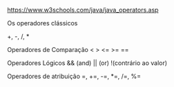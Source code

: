 https://www.w3schools.com/java/java_operators.asp

Os operadores clássicos

+, -, /, *


Operadores de Comparação
< > <= >= ==


Operadores Lógicos
&& (and) || (or) !(contrário ao valor)


Operadores de atribuição
=, +=, -=, *=, /=, %=